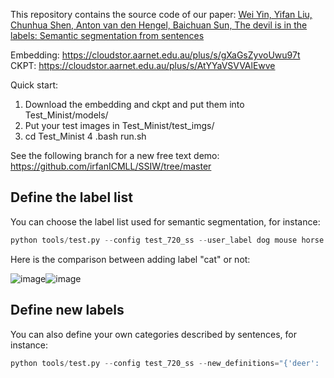This repository contains the source code of our paper:
[Wei Yin, Yifan Liu, Chunhua Shen, Anton van den Hengel, Baichuan Sun, The devil is in the labels: Semantic segmentation from sentences](https://arxiv.org/abs/2202.02002)


Embedding: https://cloudstor.aarnet.edu.au/plus/s/gXaGsZyvoUwu97t
CKPT: https://cloudstor.aarnet.edu.au/plus/s/AtYYaVSVVAlEwve

Quick start:
1. Download the embedding and ckpt and put them into Test_Minist/models/
2. Put your test images in Test_Minist/test_imgs/
3. cd Test_Minist
4 .bash run.sh


See the following branch for a new free text demo:
https://github.com/irfanICMLL/SSIW/tree/master

## Define the label list
You can choose the label list used for semantic segmentation, for instance:
```python
python tools/test.py --config test_720_ss --user_label dog mouse horse rug_floormat wall person vegetation pizza
```
Here is the comparison between adding label "cat" or not:

![image](https://github.com/irfanICMLL/SSIW/blob/master/Test_Minist/ann_imgs/img8_vis_1.png)![image](https://github.com/irfanICMLL/SSIW/blob/master/Test_Minist/ann_imgs/img8_vis_2.png)


## Define new labels
You can also define your own categories described by sentences, for instance:
```python
python tools/test.py --config test_720_ss --new_definitions="{'deer': 'This is an image of deer, similar to sheep or dog.'}"
```

